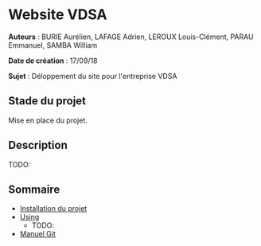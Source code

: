 # Website VDSA

**Auteurs** : BURIE Aurélien, LAFAGE Adrien, LEROUX Louis-Clément, PARAU Emmanuel, SAMBA William

**Date de création** : 17/09/18

**Sujet** : Déloppement du site pour l'entreprise VDSA

## Stade du projet

Mise en place du projet.

## Description 

TODO:

## Sommaire

* [Installation du projet](docs/installation.md)
* [Using](#)
  * TODO:
* [Manuel Git](docs/git-man.md)
